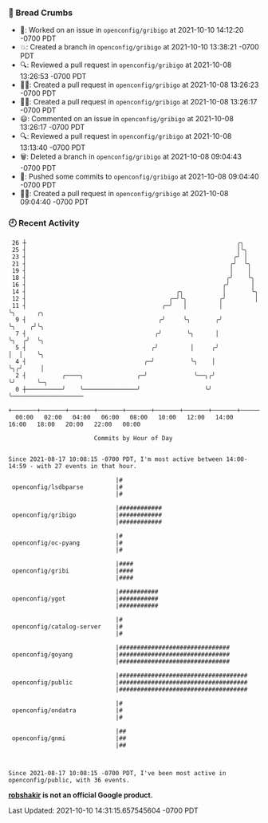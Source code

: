 ### 🍞 Bread Crumbs

 * 👀: Worked on an issue in `openconfig/gribigo` at 2021-10-10 14:12:20 -0700 PDT
 * 💥: Created a branch in `openconfig/gribigo` at 2021-10-10 13:38:21 -0700 PDT
 * 🔍: Reviewed a pull request in  `openconfig/gribigo` at 2021-10-08 13:26:53 -0700 PDT
 * ✍🏼: Created a pull request in `openconfig/gribigo` at 2021-10-08 13:26:23 -0700 PDT
 * ✍🏼: Created a pull request in `openconfig/gribigo` at 2021-10-08 13:26:17 -0700 PDT
 * 😃: Commented on an issue in `openconfig/gribigo` at 2021-10-08 13:26:17 -0700 PDT
 * 🔍: Reviewed a pull request in  `openconfig/gribigo` at 2021-10-08 13:13:40 -0700 PDT
 * 🗑: Deleted a branch in `openconfig/gribigo` at 2021-10-08 09:04:43 -0700 PDT
 * 🚢: Pushed some commits to `openconfig/gribigo` at 2021-10-08 09:04:40 -0700 PDT
 * ✍🏼: Created a pull request in `openconfig/gribigo` at 2021-10-08 09:04:40 -0700 PDT

### 🕘 Recent Activity
```
 26 ┼                                                           ╭╮
 25 ┤                                                           │╰╮
 23 ┤                                                          ╭╯ │
 21 ┤                                                         ╭╯  ╰╮
 19 ┤                                                         │    │
 18 ┤                                                        ╭╯    ╰╮
 16 ┤                                                       ╭╯      │
 14 ┤                                          ╭╮           │       ╰╮
 12 ┤                                        ╭─╯╰╮         ╭╯        │
 11 ┤                                      ╭─╯   │         │         ╰╮      ╭╮
  9 ┤                                     ╭╯     ╰╮       ╭╯          ╰╮    ╭╯╰╮
  7 ┤                                    ╭╯       ╰╮      │            ╰╮  ╭╯  ╰╮
  5 ┤                                   ╭╯         │     ╭╯             │  │    ╰╮
  4 ┤                                 ╭─╯          ╰╮    │              ╰╮╭╯     │
  2 ┤          ╭────╮               ╭─╯             ╰──╮╭╯               ╰╯      ╰─╮
  0 ┼──────────╯    ╰───────────────╯                  ╰╯                          ╰────────────────────
    +───────+───────+───────+───────+───────+───────+───────+───────+───────+───────+───────+───────+────
  00:00   02:00   04:00   06:00   08:00   10:00   12:00   14:00   16:00   18:00   20:00   22:00   00:00   

						Commits by Hour of Day


Since 2021-08-17 10:08:15 -0700 PDT, I'm most active between 14:00-14:59 - with 27 events in that hour.

```



```
                              |#
 openconfig/lsdbparse         |#
                              |#

                              |############
 openconfig/gribigo           |############
                              |############

                              |#
 openconfig/oc-pyang          |#
                              |#

                              |####
 openconfig/gribi             |####
                              |####

                              |###########
 openconfig/ygot              |###########
                              |###########

                              |#
 openconfig/catalog-server    |#
                              |#

                              |###############################
 openconfig/goyang            |###############################
                              |###############################

                              |####################################
 openconfig/public            |####################################
                              |####################################

                              |#
 openconfig/ondatra           |#
                              |#

                              |##
 openconfig/gnmi              |##
                              |##



Since 2021-08-17 10:08:15 -0700 PDT, I've been most active in openconfig/public, with 36 events.

```
**[robshakir](mailto:robjs@google.com) is not an official Google product.**  


Last Updated: 2021-10-10 14:31:15.657545604 -0700 PDT

